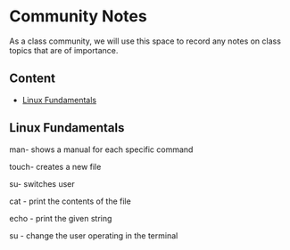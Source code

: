 # Community Notes

As a class community, we will use this space to record any notes on class topics that are of importance.

## Content

* [Linux Fundamentals](#linux-fundamentals)


## Linux Fundamentals

man- shows a manual for each specific command

touch- creates a new file

su- switches user

cat - print the contents of the file

echo - print the given string

su - change the user operating in the terminal
